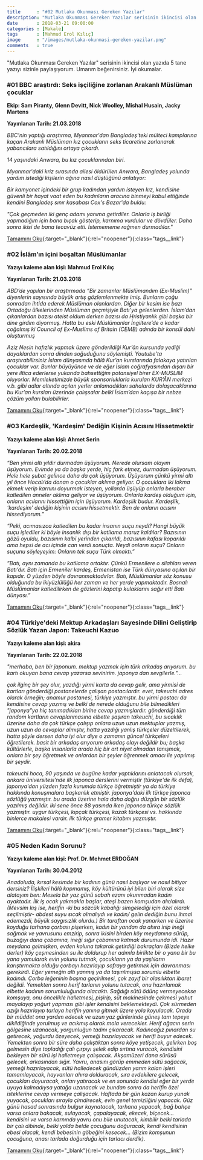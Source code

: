 ```yaml
---
title      : "#02 Mutlaka Okunması Gereken Yazılar"
description: "Mutlaka Okunması Gereken Yazılar serisinin ikincisi olan yazıda 5 tane yazıyı sizinle paylaşıyorum. Umarım beğenirsiniz. İyi okumalar."
date       : 2018-03-21 09:00:00
categories : [Makale]
tags       : [Mahmud Erol Kılıç]
image      : "/images/mutlaka-okunmasi-gereken-yazilar.png"
comments   : true
---
```


"Mutlaka Okunması Gereken Yazılar" serisinin ikincisi olan yazıda 5 tane yazıyı sizinle paylaşıyorum. Umarım beğenirsiniz. İyi okumalar.

### #01 BBC araştırdı: Seks işçiliğine zorlanan Arakanlı Müslüman çocuklar

**Ekip: Sam Piranty, Glenn Devitt, Nick Woolley, Mishal Husain, Jacky Martens**

**Yayınlanan Tarih: 21.03.2018**

*BBC'nin yaptığı araştırma, Myanmar'dan Bangladeş'teki mülteci kamplarına kaçan Arakanlı Müslüman kız çocukların seks ticaretine zorlanarak yabancılara satıldığını ortaya çıkardı.*

*14 yaşındaki Anwara, bu kız çocuklarından biri.*

*Myanmar'daki kriz sırasında ailesi öldürülen Anwara, Bangladeş yolunda yardım istediği kişilerin ağına nasıl düştüğünü anlatıyor:*

*Bir kamyonet içindeki bir grup kadından yardım isteyen kız, kendisine güvenli bir hayat vaat eden bu kadınların aracına binmeyi kabul ettiğinde kendini Bangladeş sınır kasabası Cox's Bazar'da buldu:*

*"Çok geçmeden iki genç adamı yanıma getirdiler. Onlarla iş birliği yapmadığım için bana bıçak gösterip, karnıma vurdular ve dövdüler. Daha sonra ikisi de bana tecavüz etti. İstemememe rağmen durmadılar."*

[Tamamını Oku](https://www.bbc.com/turkce/amp/haberler-dunya-43481172){:target="_blank"}{:rel="noopener"}{:class="tags__link"}


### #02 İslâm’ın içini boşaltan Müslümanlar

**Yazıyı kaleme alan kişi: Mahmud Erol Kılıç**

**Yayınlanan Tarih: 21.03.2018**

*ABD’de yapılan bir araştırmada “Bir zamanlar Müslümandım (Ex-Muslim)” diyenlerin sayısında büyük artış gözlemlenmekte imiş. Bunların çoğu sonradan ihtida ederek Müslüman olanlardan. Diğer bir kesim ise bazı Ortadoğu ülkelerinden Müslüman geçmişiyle Batı’ya gelenlerden. İslam’dan çıkanlardan bazısı ateist oldum derken bazısı da Hristiyanlık gibi başka bir dine girdim diyormuş. Hatta bu eski Müslümanlar İngiltere’de o kadar çoğalmış ki Council of Ex-Muslims of Britain (CEMB) adında bir konsül dahi oluşturmuş*

*Aziz Nesin hafızlık yapmak üzere gönderildiği Kur’ân kursunda yediği dayaklardan sonra dinden soğuduğunu söylemişti. Youtube’ta araştırabilirsiniz İslam dünyasında hâlâ Kur’an kurslarında falakaya yatırılan çocuklar var. Bunlar büyüyünce ve de eğer İslam coğrafyasından dışarı bir yere iltica ederlerse yukarıda bahsettiğim potansiyel birer EX-MUSLIM oluyorlar. Memleketimizde büyük sponsorluklarla kurulan KUR’ÂN merkezi v.b. gibi adlar altında açılan yerler anlamadıkları sahalarda dolaşacaklarına bu Kur’an kursları üzerinde çalışsalar belki İslam’dan kaçışa bir nebze çözüm yolları bulabilirler.*

[Tamamını Oku](https://www.yenisafak.com/yazarlar/mahmuderolkilic/islmin-icini-bosaltan-muslumanlar-2044895){:target="_blank"}{:rel="noopener"}{:class="tags__link"}

### #03 Kardeşlik, 'Kardeşim' Dediğin Kişinin Acısını Hissetmektir

**Yazıyı kaleme alan kişi: Ahmet Serin**

**Yayınlanan Tarih: 20.02.2018**

*“Ben yirmi altı yıldır durmadan üşüyorum. Nerede olursam olayım üşüyorum. Evimde ya da başka yerde, hiç fark etmez, durmadan üşüyorum. Hele hele şubat gelince daha da çok üşüyorum. Üşüyorum çünkü yirmi altı yıl önce Hocalı’da donan o çocuklar aklıma geliyor. O çocuklara iki lokma ekmek verip karnını doyurmak isteyen, yollarda üşüyüp onlarla beraber katledilen anneler aklıma geliyor ve üşüyorum. Onlarla kardeş olduğum için, onların acılarını hissettiğim için üşüyorum. Kardeşlik budur. Kardeşlik, ‘kardeşim’ dediğin kişinin acısını hissetmektir. Ben de onların acısını hissediyorum.”*

*“Peki, acımasızca katledilen bu kadar insanın suçu neydi? Hangi büyük suçu işlediler ki böyle insanlık dışı bir katliama maruz kaldılar? Bazısının gözü oyuldu, bazısının kalbi yerinden çıkarıldı, bazısının kafası koparıldı ama hepsi de acı içinde can verdi sonuçta. Neydi onların suçu? Onların suçunu söyleyeyim: Onların tek suçu Türk olmaktı.”*

*”Batı, aynı zamanda bu katliama ortaktır. Çünkü Ermenilere o silahları veren Batı’dır. Batı için Ermeniler kardeş, Ermenistan ise Türk dünyasına açılan bir kapıdır. O yüzden böyle davranmaktadırlar. Batı, Müslümanlar söz konusu olduğunda bu ikiyüzlülüğü her zaman ve her yerde yapmaktadır. Bosnalı Müslümanlar katledilirken de gözlerini kapatıp kulaklarını sağır etti Batı dünyası.”*

[Tamamını Oku](http://www.dunyabizim.com/haberler/27929/kardeslik-kardesim-dedigin-kisinin-acisini-hissetmektir){:target="_blank"}{:rel="noopener"}{:class="tags__link"}

### #04 Türkiye'deki Mektup Arkadaşları Sayesinde Dilini Geliştirip Sözlük Yazan Japon: Takeuchi Kazuo

**Yazıyı kaleme alan kişi: akira**

**Yayınlanan Tarih: 22.02.2018**

*"merhaba, ben bir japonum. mektup yazmak için türk arkadaş arıyorum. bu kartı okuyan bana cevap yazarsa sevinirim. japonya dan sevgilerle."...*

*çok ilginç bir şey olur, yazdığı yirmi karta da cevap gelir, ama yirmisi de kartları gönderdiği postanelerde çalışan postacılardır. evet, takeuchi adres olarak örneğin; anamur postanesi, türkiye yazmıştır. bu yirmi postacı da kendisine cevap yazmış ve belki de nerede olduğunu bile bilmedikleri "japonya"ya hiç tanımadıkları birine cevap yazmışlardır. gönderdiği tüm random kartların cevaplanmasına elbette şaşıran takeuchi, bu sıcaklık üzerine daha da çok türkçe çalışıp onlara uzun uzun mektuplar yazmış, uzun uzun da cevaplar almıştır, hatta yazdığı yanlış türkçeler düzeltilerek, hatta şöyle dersen daha iyi olur diye o zamanın güncel türkçeleri öğretilerek. basit bir arkadaş arıyorum arkadaş olayı değildir bu; başka kültürlerle, başka insanlarla arada hiç bir art niyet olmadan tanışmak, onlara bir şey öğretmek ve onlardan bir şeyler öğrenmek amacı ile yapılmış bir şeydir.*

*takeuchi hoca, 90 yaşında ve bugüne kadar yaptıklarını anlatacak olursak, ankara üniversitesi'nde ilk japonca derslerini vermiştir (türkiye'de ilk defa), japonya'dan yüzden fazla kurumda türkçe öğretmiştir ya da türkiye hakkında konuşmalara başkanlık etmiştir. japonya'daki ilk türkçe japonca sözlüğü yazmıştır. bu arada üzerine hala daha doğru düzgün bir sözlük yazılmış değildir. iki sene önce 88 yasında iken japonca türkçe sözlük yazmıştır. uygur türkçesi, kıpçak türkçesi, kazak türkçesi vs. hakkında binlerce makalesi vardır. ilk türkçe gramer kitabını yazmıştır.*

[Tamamını Oku](https://seyler.eksisozluk.com/turkiyedeki-mektup-arkadaslari-sayesinde-dilini-gelistirip-sozluk-yazan-japon-takeuchi-kazuo){:target="_blank"}{:rel="noopener"}{:class="tags__link"}

### #05 Neden Kadın Sorunu?

**Yazıyı kaleme alan kişi: Prof. Dr. Mehmet ERDOĞAN**

**Yayınlanan Tarih: 30.04.2012**

*Anadoluda, kırsal kesimde bir kadının günü nasıl başlıyor ve nasıl bitiyor dersiniz? İlişkileri hâlâ kopmamış, köy kültürünü iyi bilen biri olarak size alatayım ben: Mesela bir yaz günü sabah ezanı okunmadan kadın ayaktadır. İlk iş ocak yakmakla başlar, ateşi bazen komşudan alır/alırdı. (Mevsim kış ise, herifin -ki bu sözcük kabalığı simgelediği için özel olarak seçilmiştir- abdest suyu sıcak olmalıydı ve kadın/ gelin dediğin bunu ihmal edemezdi, büyük saygısızlık olurdu.) Bir taraftan ocak yanarken ve üzerine koyduğu tarhana çorbası pişerken, kadın bir yandan da ahıra inip ineği sağmak ve yavrusunu emzirip, sonra ikisini birden köy meydanına sürüp, buzağıyı dana çobanına, ineği sığır çobanına katmak durumunda idi. Hazır meydana gelmişken, evden koluna takarak getirdiği bakraçları (Bizde helke derler) köy çeşmesinden su ile doldurup her adımla birlikte bir o yana bir bu yana yamularak evin yolunu tutmak, çocukların ya da yaşlıların karıştırmakta olduğu çorbayı hazırlayıp sofraya getirmek için davranması gerekirdi. Eğer yemeğin altı yanmış ya da taşırılmışsa sorumlu elbette kadındı. Çorba leğeninin başına geçirilmesi, çok zayıf bir olasılıktan ibaret değildi. Yemekten sonra herif tarlanın yolunu tutacak, onu hazırlamak elbette kadının sorumluluğunda olacaktı. Sağdığı sütü ödünç vermeyecekse komşuya, onu öncelikle halletmesi, pişirip, süt makinesinde çekmesi yahut mayalayıp yoğurt yapması gibi işler kendisini beklemekteydi. Çok sürmeden azığı hazırlayıp tarlaya herifin yanına gitmek üzere yola koyulacak. Orada bir müddet ona yardım edecek ve uzun yaz günlerinde güneş tam tepeye dikildiğinde yorulmuş ve acıkmış olarak mola verecekler. Herif ağacın serin gölgesine uzanacak, yorgunluğun tadını çıkaracak. Kadıncağız pınardan su getirecek, yoğurdu özeyecek, yemeği hazırlayacak ve herifi buyur edecek. Yemekten sonra bir süre daha çalıştıktan sonra köye yetişecek, gelirken boş gelmesin diye topladığı çalı çırpıyı şelek edip sırtına vuracak, kendisini bekleyen bir sürü işi halletmeye çalışacak. Akşamüzeri dana sürüsü gelecek, arkasından sığır. Yavru, anasını görüp emmeden sütü sağacak, yemeği hazırlayacak, sütü halledecek gündüzden yarım kalan işleri tamamlayacak, hayvanları ahıra dolduracak, sıra evdekilere gelecek, çocukları doyuracak, onları yatıracak ve en sonunda kendisi eğer bir yerde uyuya kalmadıysa yatağa uzanacak ve bundan sonra da herifin özel isteklerine cevap vermeye çalışacak. Haftada bir gün kazan kurup yunak yuyacak, çocukları sırayla çimdirecek, evin genel temizliğini yapacak. Güz günü hasad sonrasında bulgur kaynatacak, tarhana yapacak, bağ bahçe varsa onlara bakacak, sulayacak, çapalayacak, ekecek, biçecek… kendisini ve varsa karnında yavru onu bile unutacak, kimbilir belki tarlada bir çalı dibinde, belki yolda belde çocuğunu doğuracak, kendi kendisinin ebesi olacak, kendi bebesinin göbeğini kesecek… (Bizim komşunun çocuğuna, anası tarlada doğurduğu için tarlacı derdik).*

[Tamamını Oku](http://garibce.blogspot.com/2012/04/neden-kadin-sorunu.html){:target="_blank"}{:rel="noopener"}{:class="tags__link"}
